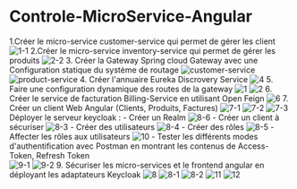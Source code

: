 # Controle-MicroService-Angular

1.Créer le micro-service customer-service qui permet de gérer les client
![1-1](https://user-images.githubusercontent.com/75031773/205722808-a4bc1372-8ee5-4e20-8d1a-65443ab1e547.PNG)
2.Créer le micro-service inventory-service qui permet de gérer les produits
![2-2](https://user-images.githubusercontent.com/75031773/205722890-8ea04a57-acee-44e9-aabc-4f59e0b2d9e7.PNG)
3. Créer la Gateway Spring cloud Gateway avec une Configuration statique du système de routage
![customer-service](https://user-images.githubusercontent.com/75031773/205723505-61f9022c-69ba-43fb-a254-c5a959b72a29.PNG)
![product-service](https://user-images.githubusercontent.com/75031773/205723531-89a605b4-c8bd-44dc-96bb-18cd2e27d7e9.PNG)
4. Créer l'annuaire Eureka Discrovery Service
![4](https://user-images.githubusercontent.com/75031773/205723193-5b152187-0a90-4074-8824-87f64d5a7d67.PNG)
5. Faire une configuration dynamique des routes de la gateway
![1](https://user-images.githubusercontent.com/75031773/205723128-ab05172b-8bc8-4de6-831f-a76db48c8bb4.PNG)
![2](https://user-images.githubusercontent.com/75031773/205723141-0260a1d1-f97f-40d9-a752-43c9a8f95b4c.PNG)
6. Créer le service de facturation Billing-Service en utilisant Open Feign
![6](https://user-images.githubusercontent.com/75031773/205723824-7c7e9550-e003-4530-b236-5dc28f54b684.PNG)
7. Créer un client Web Angular (Clients, Produits, Factures)
![7-1](https://user-images.githubusercontent.com/75031773/205723930-60b1bf33-3084-42ee-912c-9f0a4b8c5996.PNG)
![7-2](https://user-images.githubusercontent.com/75031773/205723968-244c0c7d-9904-4c94-a358-1bd4174ebbe5.PNG)
![7-3](https://user-images.githubusercontent.com/75031773/205723985-665b524a-38a8-4f54-a413-ba742d7851b8.PNG)
Déployer le serveur keycloak :
     - Créer un Realm
![8-6](https://user-images.githubusercontent.com/75031773/205724327-48311d49-c8b2-4d6e-8601-c95c398ee9c4.PNG)
     - Créer un client à sécuriser
![8-3](https://user-images.githubusercontent.com/75031773/205724415-b7471000-d954-4ba5-becb-0e8e7866e925.PNG)
     - Créer des utilisateurs
![8-4](https://user-images.githubusercontent.com/75031773/205724515-408a4552-c77c-4492-a48d-7df88aa42193.PNG)
     - Créer des rôles
![8-5](https://user-images.githubusercontent.com/75031773/205724575-43666b6c-9fd7-4a41-a774-b1e49b9d5495.PNG)
     - Affecter les rôles aux utilisateurs
![10](https://user-images.githubusercontent.com/75031773/205724693-bd663b06-7bd5-43b6-ab31-7b1a0fd0d103.PNG)
     - Tester les différents modes d'authentification avec Postman en montrant les contenus de Access-Token, Refresh Token     
![9-1](https://user-images.githubusercontent.com/75031773/205724854-72961a16-65eb-4982-a25b-5707e4ddab08.PNG)
![9-2](https://user-images.githubusercontent.com/75031773/205724873-8fefdcac-1b60-445b-93c1-198278e32ef2.PNG)
9. Sécuriser les micro-services et le frontend angular en déployant les adaptateurs Keycloak
![8](https://user-images.githubusercontent.com/75031773/205725091-f86555aa-a8a5-40ea-b3ec-9cba176bcc39.PNG)
![8-1](https://user-images.githubusercontent.com/75031773/205725171-f1844b86-5a8c-49b7-9371-998c62b7a300.PNG)
![8-2](https://user-images.githubusercontent.com/75031773/205725184-c9a62a58-6eba-4701-bd7d-0ff69388eaad.PNG)
![11](https://user-images.githubusercontent.com/75031773/205725245-78f7d485-2216-4a13-8c63-e54404e8882d.PNG)
![12](https://user-images.githubusercontent.com/75031773/205725263-24388f8e-97ee-4e8e-a025-c45e34973094.PNG)


